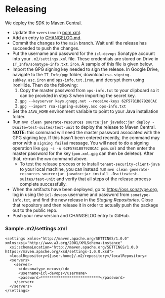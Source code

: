 # Releasing

We deploy the SDK to [Maven Central](https://search.maven.org/artifact/com.ironcorelabs/tenant-security-java/).

- Update the `<version>` in [pom.xml](./pom.xml).
- Add an entry to [CHANGELOG.md](./CHANGELOG.md).
- Commit the changes to the `main` branch. Wait until the release has succeeded to push the changes.
- Put the username and password for the `icl-devops` Sonatype account into your `.m2/settings.xml` file. These credentials are stored on Drive in `IT_Info/sonatype-info.txt.iron`. A sample of this file is given below.
- Import the GPG signing key needed to sign the release. In Google Drive, navigate to the `IT_Info/pgp` folder, download `rsa-signing-subkey.asc.iron` and `ops-info.txt.iron`, and decrypt them using IronHide. Then do the following:
  1. Copy the master password from `ops-info.txt` to your clipboard so it can be provided in step 3 when importing the secret key.
  2. `gpg --keyserver keys.gnupg.net --receive-keys 62F57B1B87928CAC`
  3. `gpg --import rsa-signing-subkey.asc ops-info.txt`
- Set the `JAVA_HOME` environment variable to point to your Java installation folder.
- Run `mvn clean generate-resources source:jar javadoc:jar deploy -Dsuite=test-suites/test-unit` to deploy the release to Maven Central.
  **NOTE**: this command will need the master password associated with the GPG signing key.
  If this hasn't been entered recently, the command may error with a `signing failed` message.
  You will need to do a signing operation like `gpg -s -u 62F57B1B87928CAC pom.xml` and then enter the master password for the key (`pom.xml.gpg` can then be deleted).
  After that, re-run the `mvn` command above.
  - To test the release process or to install `tenant-security-client-java` to your local machine, you can instead run
    `mvn clean generate-resources source:jar javadoc:jar install -Dsuite=test-suites/test-unit` and verify that all steps of the
    release process complete successfully.
- When the artifacts have been deployed, go to https://oss.sonatype.org, log in using the `icl-devops` username and
  password from `sonatype-info.txt`, and find the new release in the _Staging Repositories_. Close that repository and then release it in order to actually push the package out to the public repo.
- Push your new version and CHANGELOG entry to GitHub.

### Sample .m2/settings.xml

```
<settings xmlns="http://maven.apache.org/SETTINGS/1.0.0" xmlns:xsi="http://www.w3.org/2001/XMLSchema-instance"
  xsi:schemaLocation="http://maven.apache.org/SETTINGS/1.0.0 https://maven.apache.org/xsd/settings-1.0.0.xsd">
  <localRepository>${user.home}/.m2/repository</localRepository>
  <servers>
    <server>
      <id>sonatype-nexus</id>
      <username>icl-devops</username>
      <password>***************************</password>
    </server>
  </servers>
</settings>
```
